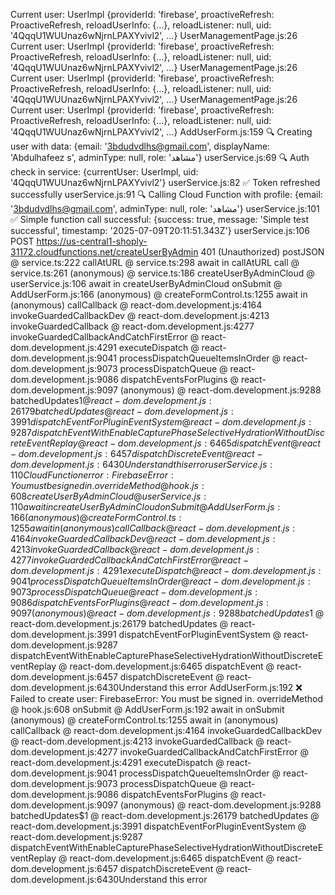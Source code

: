 Current user: UserImpl {providerId: 'firebase', proactiveRefresh: ProactiveRefresh, reloadUserInfo: {…}, reloadListener: null, uid: '4QqqU1WUUnaz6wNjrnLPAXYvivl2', …}
UserManagementPage.js:26 Current user: UserImpl {providerId: 'firebase', proactiveRefresh: ProactiveRefresh, reloadUserInfo: {…}, reloadListener: null, uid: '4QqqU1WUUnaz6wNjrnLPAXYvivl2', …}
UserManagementPage.js:26 Current user: UserImpl {providerId: 'firebase', proactiveRefresh: ProactiveRefresh, reloadUserInfo: {…}, reloadListener: null, uid: '4QqqU1WUUnaz6wNjrnLPAXYvivl2', …}
UserManagementPage.js:26 Current user: UserImpl {providerId: 'firebase', proactiveRefresh: ProactiveRefresh, reloadUserInfo: {…}, reloadListener: null, uid: '4QqqU1WUUnaz6wNjrnLPAXYvivl2', …}
AddUserForm.js:159 🔍 Creating user with data: {email: '3bdudvdlhs@gmail.com', displayName: 'Abdulhafeez s', adminType: null, role: 'مشاهد'}
userService.js:69 🔍 Auth check in service: {currentUser: UserImpl, uid: '4QqqU1WUUnaz6wNjrnLPAXYvivl2'}
userService.js:82 ✅ Token refreshed successfully
userService.js:91 🔍 Calling Cloud Function with profile: {email: '3bdudvdlhs@gmail.com', adminType: null, role: 'مشاهد'}
userService.js:101 ✅ Simple function call successful: {success: true, message: 'Simple test successful', timestamp: '2025-07-09T20:11:51.343Z'}
userService.js:106  POST https://us-central1-shoply-31172.cloudfunctions.net/createUserByAdmin 401 (Unauthorized)
postJSON @ service.ts:222
callAtURL @ service.ts:298
await in callAtURL
call @ service.ts:261
(anonymous) @ service.ts:186
createUserByAdminCloud @ userService.js:106
await in createUserByAdminCloud
onSubmit @ AddUserForm.js:166
(anonymous) @ createFormControl.ts:1255
await in (anonymous)
callCallback @ react-dom.development.js:4164
invokeGuardedCallbackDev @ react-dom.development.js:4213
invokeGuardedCallback @ react-dom.development.js:4277
invokeGuardedCallbackAndCatchFirstError @ react-dom.development.js:4291
executeDispatch @ react-dom.development.js:9041
processDispatchQueueItemsInOrder @ react-dom.development.js:9073
processDispatchQueue @ react-dom.development.js:9086
dispatchEventsForPlugins @ react-dom.development.js:9097
(anonymous) @ react-dom.development.js:9288
batchedUpdates$1 @ react-dom.development.js:26179
batchedUpdates @ react-dom.development.js:3991
dispatchEventForPluginEventSystem @ react-dom.development.js:9287
dispatchEventWithEnableCapturePhaseSelectiveHydrationWithoutDiscreteEventReplay @ react-dom.development.js:6465
dispatchEvent @ react-dom.development.js:6457
dispatchDiscreteEvent @ react-dom.development.js:6430Understand this error
userService.js:110 Cloud Function error: FirebaseError: You must be signed in.
overrideMethod @ hook.js:608
createUserByAdminCloud @ userService.js:110
await in createUserByAdminCloud
onSubmit @ AddUserForm.js:166
(anonymous) @ createFormControl.ts:1255
await in (anonymous)
callCallback @ react-dom.development.js:4164
invokeGuardedCallbackDev @ react-dom.development.js:4213
invokeGuardedCallback @ react-dom.development.js:4277
invokeGuardedCallbackAndCatchFirstError @ react-dom.development.js:4291
executeDispatch @ react-dom.development.js:9041
processDispatchQueueItemsInOrder @ react-dom.development.js:9073
processDispatchQueue @ react-dom.development.js:9086
dispatchEventsForPlugins @ react-dom.development.js:9097
(anonymous) @ react-dom.development.js:9288
batchedUpdates$1 @ react-dom.development.js:26179
batchedUpdates @ react-dom.development.js:3991
dispatchEventForPluginEventSystem @ react-dom.development.js:9287
dispatchEventWithEnableCapturePhaseSelectiveHydrationWithoutDiscreteEventReplay @ react-dom.development.js:6465
dispatchEvent @ react-dom.development.js:6457
dispatchDiscreteEvent @ react-dom.development.js:6430Understand this error
AddUserForm.js:192 ❌ Failed to create user: FirebaseError: You must be signed in.
overrideMethod @ hook.js:608
onSubmit @ AddUserForm.js:192
await in onSubmit
(anonymous) @ createFormControl.ts:1255
await in (anonymous)
callCallback @ react-dom.development.js:4164
invokeGuardedCallbackDev @ react-dom.development.js:4213
invokeGuardedCallback @ react-dom.development.js:4277
invokeGuardedCallbackAndCatchFirstError @ react-dom.development.js:4291
executeDispatch @ react-dom.development.js:9041
processDispatchQueueItemsInOrder @ react-dom.development.js:9073
processDispatchQueue @ react-dom.development.js:9086
dispatchEventsForPlugins @ react-dom.development.js:9097
(anonymous) @ react-dom.development.js:9288
batchedUpdates$1 @ react-dom.development.js:26179
batchedUpdates @ react-dom.development.js:3991
dispatchEventForPluginEventSystem @ react-dom.development.js:9287
dispatchEventWithEnableCapturePhaseSelectiveHydrationWithoutDiscreteEventReplay @ react-dom.development.js:6465
dispatchEvent @ react-dom.development.js:6457
dispatchDiscreteEvent @ react-dom.development.js:6430Understand this error